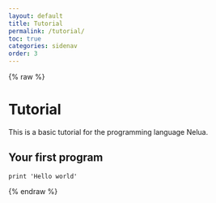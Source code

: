 ```yaml
---
layout: default
title: Tutorial
permalink: /tutorial/
toc: true
categories: sidenav
order: 3
---
```


{% raw %}

# Tutorial

This is a basic tutorial for the programming language Nelua.

## Your first program

```nelua
print 'Hello world'
```

{% endraw %}
